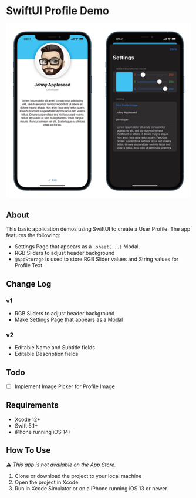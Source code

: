 # SwiftUI Profile Demo 

![Screenshot](https://github.com/patrickmfsd/SwiftUI-Profile-Demo/blob/dev/screenshots.png)

## About
This basic application demos using SwiftUI to create a User Profile. The app features the following:

- Settings Page that appears as a `.sheet(...)` Modal.
- RGB Sliders to adjust header background
- `@AppStorage` is used to store RGB Slider values and String values for Profile Text.

## Change Log 
### v1
- RGB Sliders to adjust header background
- Make Settings Page that appears as a Modal

### v2
- Editable Name and Subtitle fields
- Editable Description fields

## Todo
- [ ] Implement Image Picker for Profile Image

## Requirements
- Xcode 12+
- Swift 5.1+
- iPhone running iOS 14+

## How To Use
⚠️ *This app is not available on the App Store.*

1. Clone or download the project to your local machine
2. Open the project in Xcode
3. Run in Xcode Simulator or on a iPhone running iOS 13 or newer.

